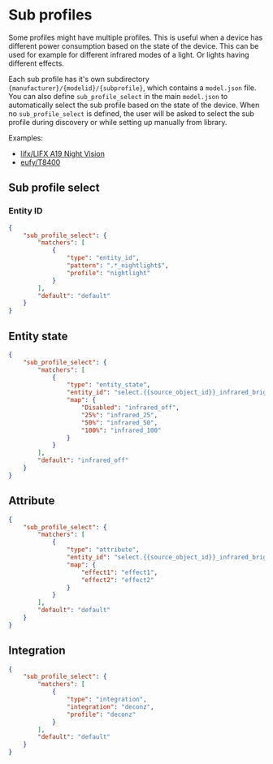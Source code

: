 # Sub profiles

Some profiles might have multiple profiles. This is useful when a device has different power consumption based on the state of the device.
This can be used for example for different infrared modes of a light. Or lights having different effects.

Each sub profile has it's own subdirectory `{manufacturer}/{modelid}/{subprofile}`, which contains a `model.json` file.
You can also define `sub_profile_select` in the main `model.json` to automatically select the sub profile based on the state of the device.
When no `sub_profile_select` is defined, the user will be asked to select the sub profile during discovery or while setting up manually from library.

Examples:

- [lifx/LIFX A19 Night Vision](https://github.com/bramstroker/homeassistant-powercalc/tree/master/profile_library/lifx/LIFX%20A19%20Night%20Vision)
- [eufy/T8400](https://github.com/bramstroker/homeassistant-powercalc/tree/master/profile_library/eufy/T8400)

## Sub profile select

### Entity ID

```json
{
    "sub_profile_select": {
        "matchers": [
            {
                "type": "entity_id",
                "pattern": ".*_nightlight$",
                "profile": "nightlight"
            }
        ],
        "default": "default"
    }
}
```

## Entity state

```json
{
    "sub_profile_select": {
        "matchers": [
            {
                "type": "entity_state",
                "entity_id": "select.{{source_object_id}}_infrared_brightness",
                "map": {
                    "Disabled": "infrared_off",
                    "25%": "infrared_25",
                    "50%": "infrared_50",
                    "100%": "infrared_100"
                }
            }
        ],
        "default": "infrared_off"
    }
}
```

## Attribute

```json
{
    "sub_profile_select": {
        "matchers": [
            {
                "type": "attribute",
                "entity_id": "select.{{source_object_id}}_infrared_brightness",
                "map": {
                    "effect1": "effect1",
                    "effect2": "effect2"
                }
            }
        ],
        "default": "default"
    }
}
```

## Integration

```json
{
    "sub_profile_select": {
        "matchers": [
            {
                "type": "integration",
                "integration": "deconz",
                "profile": "deconz"
            }
        ],
        "default": "default"
    }
}
```
